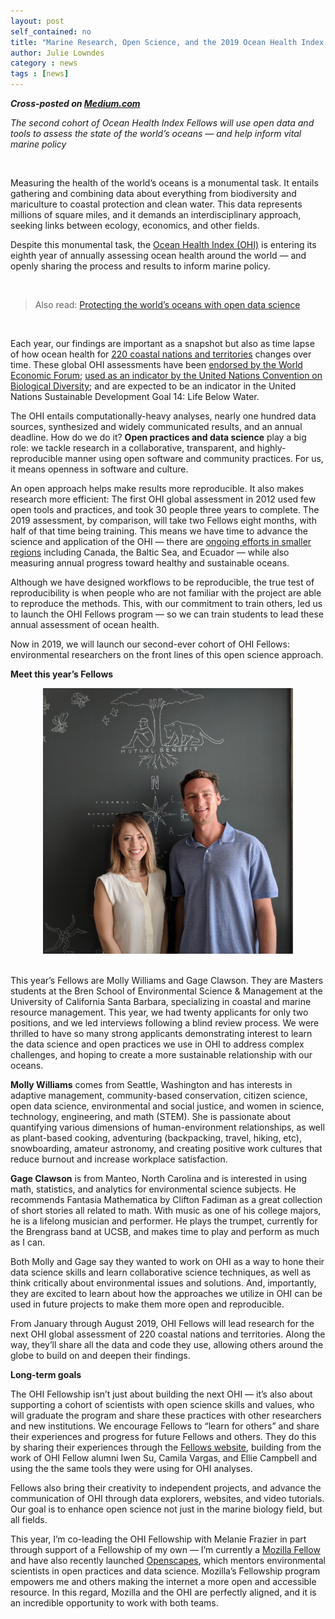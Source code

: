 ```yaml
---
layout: post
self_contained: no
title: "Marine Research, Open Science, and the 2019 Ocean Health Index Fellows"
author: Julie Lowndes
category : news 
tags : [news]
---
```


***Cross-posted on [Medium.com](https://medium.com/read-write-participate/marine-research-open-science-and-the-2019-ocean-health-index-fellows-8cba36d4bc0f)***  
  
*The second cohort of Ocean Health Index Fellows will use open data and tools to assess the state of the world’s oceans — and help inform vital marine policy*


<br>

Measuring the health of the world’s oceans is a monumental task. It entails gathering and combining data about everything from biodiversity and mariculture to coastal protection and clean water. This data represents millions of square miles, and it demands an interdisciplinary approach, seeking links between ecology, economics, and other fields.

Despite this monumental task, the [Ocean Health Index (OHI)](http://ohi-science.org/ohi-global) is entering its eighth year of annually assessing ocean health around the world — and openly sharing the process and results to inform marine policy. 

<br> 

> Also read: [Protecting the world’s oceans with open data science](https://opensource.com/article/18/12/protecting-world-oceans?sc_cid=70160000001273HAAQ) 

<br>

Each year, our findings are important as a snapshot but also as time lapse of how ocean health for [220 coastal nations and territories](http://ohi-science.org/ohi-global/scores.html) changes over time. These global OHI assessments have been [endorsed by the World Economic Forum](http://www.oceanhealthindex.org/news/World_Economic_Forum_Endorses_Ocean_Health_Index); [used as an indicator by the United Nations Convention on Biological Diversity](https://www.bipindicators.net/indicators/ocean-health-index); and are expected to be an indicator in the United Nations Sustainable Development Goal 14: Life Below Water. 

The OHI entails computationally-heavy analyses, nearly one hundred data sources, synthesized and widely communicated results, and an annual deadline. How do we do it? **Open practices and data science** play a big role: we tackle research in a collaborative, transparent, and highly-reproducible manner using open software and community practices. For us, it means openness in software and culture.

An open approach helps make results more reproducible. It also makes research more efficient: The first OHI global assessment in 2012 used few open tools and practices, and took 30 people three years to complete. The 2019 assessment, by comparison, will take two Fellows eight months, with half of that time being training. This means we have time to advance the science and application of the OHI — there are [ongoing efforts in smaller regions](http://ohi-science.org/projects/ohi-assessments/) including Canada, the Baltic Sea, and Ecuador — while also measuring annual progress toward healthy and sustainable oceans. 

Although we have designed workflows to be reproducible, the true test of reproducibility is when people who are not familiar with the project are able to reproduce the methods. This, with our commitment to train others, led us to launch the OHI Fellows program — so we can train students to lead these annual assessment of ocean health.

Now in 2019, we will launch our second-ever cohort of OHI Fellows: environmental researchers on the front lines of this open science approach. 

**Meet this year’s Fellows** 

<center>
    <img src="../assets/blog_images/fellows2019.jpg" width="400px">
</center>

<br>

This year’s Fellows are Molly Williams and Gage Clawson. They are Masters students at the Bren School of Environmental Science & Management at the University of California Santa Barbara, specializing in coastal and marine resource management. This year, we had twenty applicants for only two positions, and we led interviews following a blind review process. We were thrilled to have so many strong applicants demonstrating interest to learn the data science and open practices we use in OHI to address complex challenges, and hoping to create a more sustainable relationship with our oceans.

**Molly Williams** comes from Seattle, Washington and has interests in adaptive management, community-based conservation, citizen science, open data science, environmental and social justice, and women in science, technology, engineering, and math (STEM). She is passionate about quantifying various dimensions of human-environment relationships, as well as plant-based cooking, adventuring (backpacking, travel, hiking, etc), snowboarding, amateur astronomy, and creating positive work cultures that reduce burnout and increase workplace satisfaction. 

**Gage Clawson** is from Manteo, North Carolina and is interested in using math, statistics, and analytics for environmental science subjects. He recommends Fantasia Mathematica by Clifton Fadiman as a great collection of short stories all related to math. With music as one of his college majors, he is a lifelong musician and performer. He plays the trumpet, currently for the Brengrass band at UCSB, and makes time to play and perform as much as I can. 

Both Molly and Gage say they wanted to work on OHI as a way to hone their data science skills and learn collaborative science techniques, as well as think critically about environmental issues and solutions. And, importantly, they are excited to learn about how the approaches we utilize in OHI can be used in future projects to make them more open and reproducible. 

From January through August 2019, OHI Fellows will lead research for the next OHI global assessment of 220 coastal nations and territories. Along the way, they’ll share all the data and code they use, allowing others around the globe to build on and deepen their findings. 


**Long-term goals**  
  
The OHI Fellowship isn’t just about building the next OHI — it’s also about supporting a cohort of scientists with open science skills and values, who will graduate the program and share these practices with other researchers and new institutions. We encourage Fellows to “learn for others” and share their experiences and progress for future Fellows and others. They do this by sharing their experiences through the [Fellows website](http://ohi-science.org/globalfellows/), building from the work of OHI Fellow alumni Iwen Su, Camila Vargas, and Ellie Campbell and using the the same tools they were using for OHI analyses.  

Fellows also bring their creativity to independent projects, and advance the communication of OHI through data explorers, websites, and video tutorials. Our goal is to enhance open science not just in the marine biology field, but all fields. 

This year, I’m co-leading the OHI Fellowship with Melanie Frazier in part through support of a Fellowship of my own — I’m currently a [Mozilla Fellow](https://blog.mozilla.org/blog/2018/08/21/mozilla-announces-25-new-fellows-in-openness-science-and-tech-policy/) and have also recently launched [Openscapes](https://medium.com/read-write-participate/introducing-openscapes-2cf8ed3b69d2), which mentors environmental scientists in open practices and data science. Mozilla’s Fellowship program empowers me and others making the internet a more open and accessible resource. In this regard, Mozilla and the OHI are perfectly aligned, and it is an incredible opportunity to work with both teams. 

